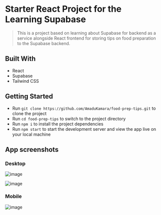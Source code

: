 # Starter React Project for the Learning Supabase

> This is a project based on learning about Supabase for backend as a service alongside React frontend for storing tips on food preparation to the Supabase backend.

## Built With
- React
- Supabase
- Tailwind CSS

## Getting Started

- Run `git clone https://github.com/AmaduKamara/food-prep-tips.git` to clone the project
- Run `cd food-prep-tips` to switch to the project directory
- Run `npm i` to install the project dependencies
- Run `npm start` to start the development server and view the app live on your local machine

## App screenshots

### Desktop
![image](https://user-images.githubusercontent.com/50941074/190902511-aafbc0b9-5c31-4ab0-8f12-fa7e0f2bf7cc.png)

![image](https://user-images.githubusercontent.com/50941074/190902784-c58b7d04-f32c-4543-a75b-46379766e6c9.png)

### Mobile
![image](https://user-images.githubusercontent.com/50941074/190902485-4e8335d2-7187-42d8-bbbf-19736e8a88d7.png)
